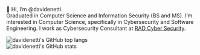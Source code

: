 👋 Hi, I’m @davidenetti.
\
Graduated in Computer Science and Information Security (BS and MS). I’m interested in Computer Science, specifically in Cybersecurity and Software Engineering. I work as Cybersecurity Consultant at [RAD Cyber Security](https://radsec.it/en/).

![davidenetti's GitHub top langs](https://github-readme-stats.vercel.app/api/top-langs/?username=davidenetti&theme=tokyonight&hide_border=true&layout=compact)
\
![davidenetti's GitHub stats](https://github-readme-stats.vercel.app/api?username=davidenetti&show_icons=true&theme=tokyonight&hide_border=true)

